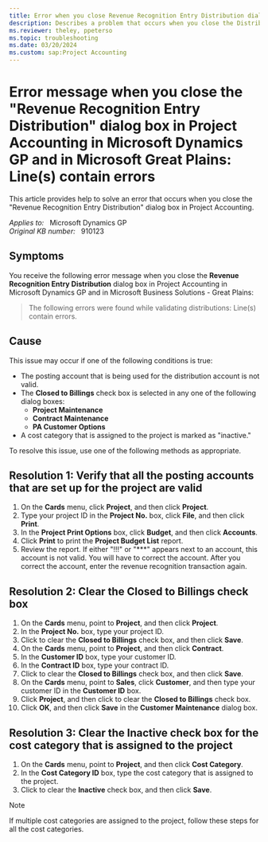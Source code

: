 ```yaml
---
title: Error when you close Revenue Recognition Entry Distribution dialog box
description: Describes a problem that occurs when you close the Distribution dialog box after creating a Revenue Recognition transaction. Provides solutions to this problem.
ms.reviewer: theley, ppeterso
ms.topic: troubleshooting
ms.date: 03/20/2024
ms.custom: sap:Project Accounting
---
```

# Error message when you close the "Revenue Recognition Entry Distribution" dialog box in Project Accounting in Microsoft Dynamics GP and in Microsoft Great Plains: Line(s) contain errors

This article provides help to solve an error that occurs when you close the "Revenue Recognition Entry Distribution" dialog box in Project Accounting.

_Applies to:_ &nbsp; Microsoft Dynamics GP  
_Original KB number:_ &nbsp; 910123

## Symptoms

You receive the following error message when you close the **Revenue Recognition Entry Distribution** dialog box in Project Accounting in Microsoft Dynamics GP and in Microsoft Business Solutions - Great Plains:

> The following errors were found while validating distributions: Line(s) contain errors.

## Cause

This issue may occur if one of the following conditions is true:

- The posting account that is being used for the distribution account is not valid.
- The **Closed to Billings** check box is selected in any one of the following dialog boxes:
  - **Project Maintenance**  
  - **Contract Maintenance**  
  - **PA Customer Options**
- A cost category that is assigned to the project is marked as "inactive."

To resolve this issue, use one of the following methods as appropriate.

## Resolution 1: Verify that all the posting accounts that are set up for the project are valid

1. On the **Cards** menu, click **Project**, and then click **Project**.
2. Type your project ID in the **Project No.** box, click **File**, and then click **Print**.
3. In the **Project Print Options** box, click **Budget**, and then click **Accounts**.
4. Click **Print** to print the **Project Budget List** report.
5. Review the report. If either "!!!" or "***" appears next to an account, this account is not valid. You will have to correct the account. After you correct the account, enter the revenue recognition transaction again.

## Resolution 2: Clear the Closed to Billings check box

1. On the **Cards** menu, point to **Project**, and then click **Project**.
2. In the **Project No.** box, type your project ID.
3. Click to clear the **Closed to Billings** check box, and then click **Save**.
4. On the **Cards** menu, point to **Project**, and then click **Contract**.
5. In the **Customer ID** box, type your customer ID.
6. In the **Contract ID** box, type your contract ID.
7. Click to clear the **Closed to Billings** check box, and then click **Save**.
8. On the **Cards** menu, point to **Sales**, click **Customer**, and then type your customer ID in the **Customer ID** box.
9. Click **Project**, and then click to clear the **Closed to Billings** check box.
10. Click **OK**, and then click **Save** in the **Customer Maintenance** dialog box.

## Resolution 3: Clear the Inactive check box for the cost category that is assigned to the project

1. On the **Cards** menu, point to **Project**, and then click **Cost Category**.
2. In the **Cost Category ID** box, type the cost category that is assigned to the project.
3. Click to clear the **Inactive** check box, and then click **Save**.

> [!NOTE]
> If multiple cost categories are assigned to the project, follow these steps for all the cost categories.
